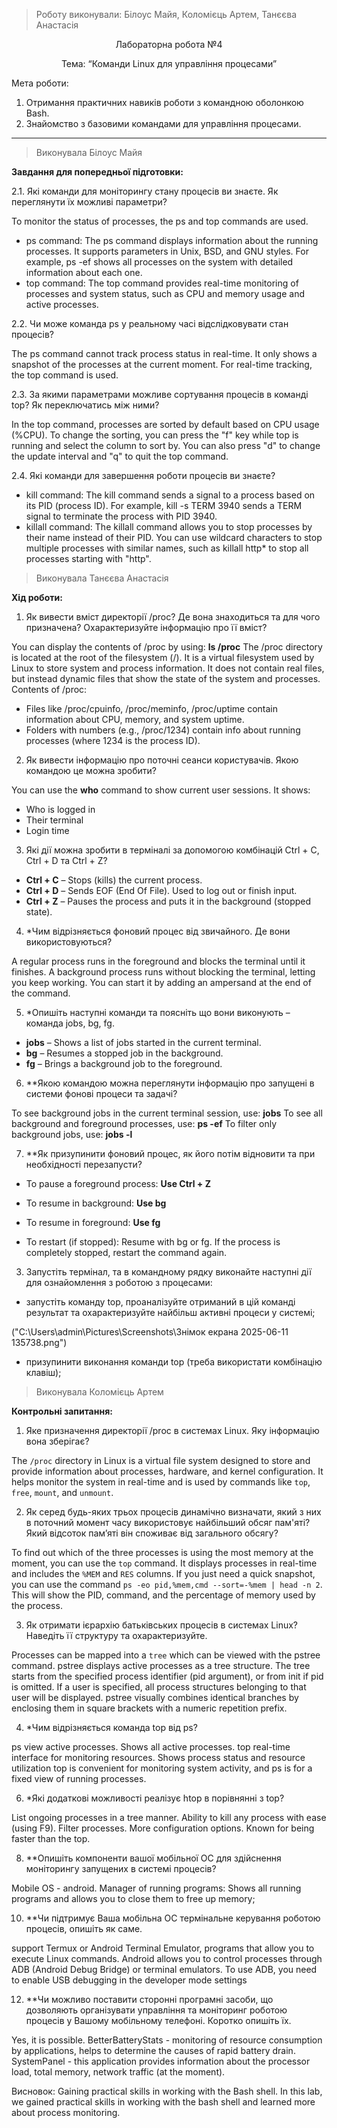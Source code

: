 > Роботу виконували: Білоус Майя, Коломієць Артем, Танєєва Анастасія
<p align="center"> 
Лабораторна робота №4
</p>

<p align="center"> 
Тема: “Команди Linux для управління процесами”
</p>

Мета роботи: 

1. Отримання практичних навиків роботи з командною оболонкою Bash.
2. Знайомство з базовими командами для управління процесами.


---

> Виконувала Білоус Майя

__Завдання для попередньої підготовки:__

2.1. Які команди для моніторингу стану процесів ви знаєте. Як переглянути їх можливі параметри?

To monitor the status of processes, the ps and top commands are used.

- ps command: The ps command displays information about the running processes. It supports parameters in Unix, BSD, and GNU styles. For example, ps -ef shows all processes on the system with detailed information about each one.
- top command: The top command provides real-time monitoring of processes and system status, such as CPU and memory usage and active processes.

2.2. Чи може команда ps у реальному часі відслідковувати стан процесів?

The ps command cannot track process status in real-time. It only shows a snapshot of the processes at the current moment. For real-time tracking, the top command is used.

2.3. За якими параметрами можливе сортування процесів в команді top? Як переключатись між ними?

In the top command, processes are sorted by default based on CPU usage (%CPU). To change the sorting, you can press the "f" key while top is running and select the column to sort by. You can also press "d" to change the update interval and "q" to quit the top command.

2.4. Які команди для завершення роботи процесів ви знаєте?  

- kill command: The kill command sends a signal to a process based on its PID (process ID). For example, kill -s TERM 3940 sends a TERM signal to terminate the process with PID 3940.
- killall command: The killall command allows you to stop processes by their name instead of their PID. You can use wildcard characters to stop multiple processes with similar names, such as killall http* to stop all processes starting with "http".

> Виконувала Танєєва Анастасія

__Хід роботи:__

1. Як вивести вміст директорії /proc? Де вона знаходиться та для чого призначена? Охарактеризуйте інформацію про її вміст?

You can display the contents of /proc by using: **ls /proc**
The /proc directory is located at the root of the filesystem (/).
It is a virtual filesystem used by Linux to store system and process information. It does not contain real files, but instead dynamic files that show the state of the system and processes. 
Contents of /proc:
* Files like /proc/cpuinfo, /proc/meminfo, /proc/uptime contain information about CPU, memory, and system uptime.
* Folders with numbers (e.g., /proc/1234) contain info about running processes (where 1234 is the process ID).

2. Як вивести інформацію про поточні сеанси користувачів. Якою командою це можна зробити?

You can use the **who** command to show current user sessions.
It shows:
* Who is logged in
* Their terminal
* Login time

3. Які дії можна зробити в терміналі за допомогою комбінацій Ctrl + C, Ctrl + D та Ctrl + Z?

- **Ctrl + C** – Stops (kills) the current process.
- **Ctrl + D** – Sends EOF (End Of File). Used to log out or finish input.
- **Ctrl + Z** – Pauses the process and puts it in the background (stopped state).

4. *Чим відрізняється фоновий процес від звичайного. Де вони використовуються?

A regular process runs in the foreground and blocks the terminal until it finishes. A background process runs without blocking the terminal, letting you keep working. You can start it by adding an ampersand at the end of the command.

5. *Опишіть наступні команди та поясніть що вони виконують – команда jobs, bg, fg.

- **jobs** – Shows a list of jobs started in the current terminal.
- **bg** – Resumes a stopped job in the background.
- **fg** – Brings a background job to the foreground.

6. **Якою командою можна переглянути інформацію про запущені в системи фонові процеси та задачі?

To see background jobs in the current terminal session, use: **jobs**
To see all background and foreground processes, use: **ps -ef**
To filter only background jobs, use: **jobs -l**

7. **Як призупинити фоновий процес, як його потім відновити та при необхідності перезапусти?

- To pause a foreground process:
**Use Ctrl + Z**

- To resume in background:
**Use bg**

- To resume in foreground:
**Use fg**

- To restart (if stopped):
Resume with bg or fg. If the process is completely stopped, restart the command again.

3. Запустіть термінал, та в командному рядку виконайте наступні дії для ознайомлення з роботою з процесами:

- запустіть команду top, проаналізуйте отриманий в цій команді результат та охарактеризуйте найбільш активні процеси у системі;

("C:\Users\admin\Pictures\Screenshots\Знімок екрана 2025-06-11 135738.png")

- призупинити виконання команди top (треба використати комбінацію клавіш);

> Виконувала Коломієць Артем

__Контрольні запитання:__

1. Яке призначення директорії /proc в системах Linux. Яку інформацію вона зберігає?

The `/proc` directory in Linux is a virtual file system designed to store and provide information about processes, hardware, and kernel configuration. It helps monitor the system in real-time and is used by commands like `top`, `free`, `mount`, and `unmount`.

2. Як серед будь-яких трьох процесів динамічно визначати, який з них в поточний момент часу використовує найбільший обсяг пам'яті? Який відсоток пам’яті він споживає від загального обсягу?

To find out which of the three processes is using the most memory at the moment, you can use the `top` command. It displays processes in real-time and includes the `%MEM` and `RES` columns. If you just need a quick snapshot, you can use the command `ps -eo pid,%mem,cmd --sort=-%mem | head -n 2`. This will show the PID, command, and the percentage of memory used by the process.

3. Як отримати ієрархію батьківських процесів в системах Linux? Наведіть її структуру та охарактеризуйте.

Processes can be mapped into a `tree` which can be viewed with the pstree command. 
pstree displays active processes as a tree structure. The tree starts from the specified process identifier (pid argument),
or from init if pid is omitted. If a user is specified, all process structures belonging to that user will be displayed.
pstree visually combines identical branches by enclosing them in square brackets with a numeric repetition prefix.

4. *Чим відрізняється команда top від ps?

ps view active processes.
Shows all active processes.
top real-time interface for monitoring resources.
Shows process status and resource utilization
top is convenient for monitoring system activity, and ps is for a fixed view of running processes.

6. *Які додаткові можливості реалізує htop в порівнянні з top?

List ongoing processes in a tree manner.
Ability to kill any process with ease (using F9).
Filter processes.
More configuration options.
Known for being faster than the top.

8. **Опишіть компоненти вашої мобільної ОС для здійснення моніторингу запущених в системі процесів?

Mobile OS - android. 
Manager of running programs:
Shows all running programs and allows you to close them to free up memory;

10. **Чи підтримує Ваша мобільна ОС термінальне керування роботою процесів, опишіть як саме.

support Termux or Android Terminal Emulator, programs that allow you to execute Linux commands.
Android allows you to control processes through ADB (Android Debug Bridge) or terminal emulators. 
To use ADB, you need to enable USB debugging in the developer mode settings

12. **Чи можливо поставити сторонні програмні засоби, що дозволяють організувати управління та моніторинг роботою процесів у Вашому мобільному телефоні. Коротко опишіть їх.

Yes, it is possible.
BetterBatteryStats - monitoring of resource consumption by applications, helps to determine the causes of rapid battery drain.
SystemPanel - this application provides information about the processor load, total memory, network traffic (at the moment).

Висновок:
Gaining practical skills in working with the Bash shell.
In this lab, we gained practical skills in working with 
the bash shell and learned more about process monitoring.
